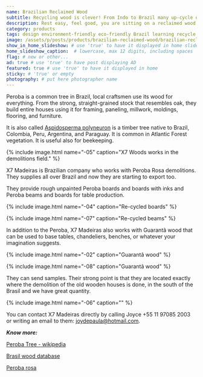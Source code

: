 ```yaml
---
name: Brazilian Reclaimed Wood
subtitle: Recycling wood is clever! From Indo to Brazil many up-cycle old timber turning it into furniture.
description: Rest easy, feel good, you are sitting on a reclaimed wood chair! Recently in Brazil we have seen a big boom in furniture made from reclaimed wood. They sell it locally and also ship it all over the world.
category: products
tags: design environment-friendly eco-friendly Brazil learning recycle save-trees sustainable-construction up-cycle wood
image: /assets/p/posts/products/brazilian-reclaimed-wood/brazilian-reclaimed-wood.jpg
show_in_home_slideshow: # use 'true' to have it displayed in home slideshow
home_slideshow_caption:  # lowercase, max 12 digits, including spaces
flag: # new or other...
ad: true # use 'true' to have post displaying AD
featured: true # use 'true' to have it displayed in home
sticky: # 'true' or empty
photography: # put here photographer name
---
```


Peroba is a common tree in Brazil, local craftsmen use its wood for everything. From the strong, straight-grained stock that resembles oak, they build entire houses using it for framing, paneling, millwork, moldings, flooring, and furniture.

It is also called [Aspidosperma polyneuron]((https://en.wikipedia.org/wiki/Aspidosperma_polyneuron)) is a timber tree native to Brazil, Colombia, Peru, Argentina, and Paraguay. It is common in Atlantic Forest vegetation. It is useful also for beekeeping.

{% include image.html name="-05" caption="X7 Woods works in the demolitions field." %}

X7 Madeiras is Brazilian company who works with Peroba Rosa demolitions. They supplies all over Brazil and now they are starting to export too.

They provide rough unpainted Peroba boards and boards with inks and Peroba beams and boards for table production.


{% include image.html name="-04" caption="Re-cycled boards" %}

{% include image.html name="-07" caption="Re-cycled beams" %}

In addition to the Peroba, X7 Madeiras also works with Guarantã wood that can be used to base tables, chandeliers, benches, or whatever your imagination suggests.

{% include image.html name="-02" caption="Guarantã wood" %}

{% include image.html name="-08" caption="Guarantã wood" %}

They can send samples. Their strong point is that they are located exactly where the demolition of the old wooden houses is done, in the south of the Brasil and we have great quantity.


{% include image.html name="-06" caption="" %}

You can contact X7 Madeiras directly by calling Joyce +55 11 97085 2003 or writing an email to them: joydepaula@hotmail.com.

**_Know more:_**

[Peroba Tree -  wikipedia](https://en.wikipedia.org/wiki/Aspidosperma_polyneuron)

[Brasil wood database](https://www.wood-database.com/brazilwood/)

[Peroba rosa](https://www.wood-database.com/peroba-rosa/)

